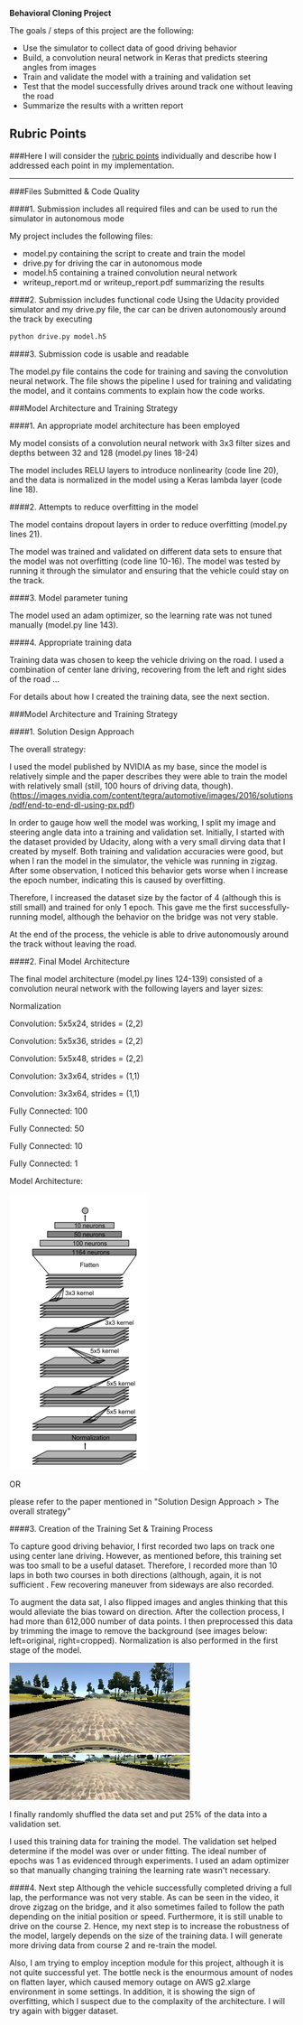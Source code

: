 **Behavioral Cloning Project**

The goals / steps of this project are the following:
* Use the simulator to collect data of good driving behavior
* Build, a convolution neural network in Keras that predicts steering angles from images
* Train and validate the model with a training and validation set
* Test that the model successfully drives around track one without leaving the road
* Summarize the results with a written report


[//]: # (Image References)

[image1]: ./examples/placeholder.png "Model Visualization"
[image2]: ./examples/placeholder.png "Grayscaling"
[image3]: ./examples/placeholder_small.png "Recovery Image"
[image4]: ./examples/placeholder_small.png "Recovery Image"
[image5]: ./examples/placeholder_small.png "Recovery Image"
[image6]: ./examples/placeholder_small.png "Normal Image"
[image7]: ./examples/placeholder_small.png "Flipped Image"

## Rubric Points
###Here I will consider the [rubric points](https://review.udacity.com/#!/rubrics/432/view) individually and describe how I addressed each point in my implementation.  

---
###Files Submitted & Code Quality

####1. Submission includes all required files and can be used to run the simulator in autonomous mode

My project includes the following files:
* model.py containing the script to create and train the model
* drive.py for driving the car in autonomous mode
* model.h5 containing a trained convolution neural network 
* writeup_report.md or writeup_report.pdf summarizing the results

####2. Submission includes functional code
Using the Udacity provided simulator and my drive.py file, the car can be driven autonomously around the track by executing 
```sh
python drive.py model.h5
```

####3. Submission code is usable and readable

The model.py file contains the code for training and saving the convolution neural network. The file shows the pipeline I used for training and validating the model, and it contains comments to explain how the code works.

###Model Architecture and Training Strategy

####1. An appropriate model architecture has been employed

My model consists of a convolution neural network with 3x3 filter sizes and depths between 32 and 128 (model.py lines 18-24) 

The model includes RELU layers to introduce nonlinearity (code line 20), and the data is normalized in the model using a Keras lambda layer (code line 18). 

####2. Attempts to reduce overfitting in the model

The model contains dropout layers in order to reduce overfitting (model.py lines 21). 

The model was trained and validated on different data sets to ensure that the model was not overfitting (code line 10-16). The model was tested by running it through the simulator and ensuring that the vehicle could stay on the track.

####3. Model parameter tuning

The model used an adam optimizer, so the learning rate was not tuned manually (model.py line 143).

####4. Appropriate training data

Training data was chosen to keep the vehicle driving on the road. I used a combination of center lane driving, recovering from the left and right sides of the road ... 

For details about how I created the training data, see the next section. 

###Model Architecture and Training Strategy

####1. Solution Design Approach

The overall strategy:

I used the model published by NVIDIA as my base, since the model is relatively simple and the paper describes they were able to train the model with relatively small (still, 100 hours of driving data, though). (https://images.nvidia.com/content/tegra/automotive/images/2016/solutions/pdf/end-to-end-dl-using-px.pdf)

In order to gauge how well the model was working, I split my image and steering angle data into a training and validation set. Initially, I started with the dataset provided by Udacity, along with a very small dirving data that I created by myself. Both training and validation accuracies were good, but when I ran the model in the simulator, the vehicle was running in zigzag. After some observation, I noticed this behavior gets worse when I increase the epoch number, indicating this is caused by overfitting. 

Therefore, I increased the dataset size by the factor of 4 (although this is still small) and trained for only 1 epoch. This gave me the first successfully-running model, although the behavior on the bridge was not very stable.

At the end of the process, the vehicle is able to drive autonomously around the track without leaving the road.

####2. Final Model Architecture

The final model architecture (model.py lines 124-139) consisted of a convolution neural network with the following layers and layer sizes:

Normalization

Convolution: 5x5x24, strides = (2,2)

Convolution: 5x5x36, strides = (2,2)

Convolution: 5x5x48, strides = (2,2)

Convolution: 3x3x64, strides = (1,1)

Convolution: 3x3x64, strides = (1,1)

Fully Connected: 100

Fully Connected: 50

Fully Connected: 10

Fully Connected: 1

Model Architecture:

![Model Architecture](modelArchitecture.png)

OR

please refer to the paper mentioned in "Solution Design Approach > The overall strategy"

####3. Creation of the Training Set & Training Process

To capture good driving behavior, I first recorded two laps on track one using center lane driving. However, as mentioned before, this training set was too small to be a useful dataset. Therefore, I recorded more than 10 laps in both two courses in both directions (although, again, it is not sufficient . Few recovering maneuver from sideways are also recorded.

To augment the data sat, I also flipped images and angles thinking that this would alleviate the bias toward on direction. After the collection process, I had more than 612,000 number of data points. I then preprocessed this data by trimming the image to remove the background (see images below: left=original, right=cropped). Normalization is also performed in the first stage of the model.

![Original](original.jpg)
![Cropped Image](cropped.jpg)

I finally randomly shuffled the data set and put 25% of the data into a validation set. 

I used this training data for training the model. The validation set helped determine if the model was over or under fitting. The ideal number of epochs was 1 as evidenced through experiments. I used an adam optimizer so that manually changing training the learning rate wasn't necessary.

####4. Next step
Although the vehicle successfully completed driving a full lap, the performance was not very stable. As can be seen in the video, it drove zigzag on the bridge, and it also sometimes failed to follow the path depending on the initial position or speed. Furthermore, it is still unable to drive on the course 2. Hence, my next step is to increase the robustness of the model, largely depends on the size of the training data. I will generate more driving data from course 2 and re-train the model.

Also, I am trying to employ inception module for this project, although it is not quite successful yet. The bottle neck is the enourmous amount of nodes on flatten layer, which caused memory outage on AWS g2.xlarge environment in some settings. In addition, it is showing the sign of overfitting, which I suspect due to the complaxity of the architecture. I will try again with bigger dataset.
